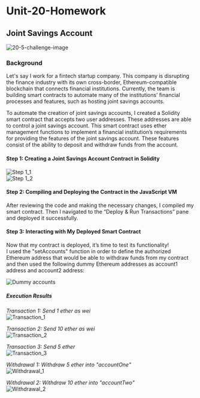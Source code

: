 # Unit-20-Homework
## Joint Savings Account
![20-5-challenge-image](https://user-images.githubusercontent.com/93611442/162860418-57def762-7359-4900-bd22-4a3a4ee2da9a.png)  
### Background
Let's say I work for a fintech startup company. This company is disrupting the finance industry with its own cross-border, Ethereum-compatible blockchain that connects financial institutions. Currently, the team is building smart contracts to automate many of the institutions’ financial processes and features, such as hosting joint savings accounts.

To automate the creation of joint savings accounts, I created a Solidity smart contract that accepts two user addresses. These addresses are able to control a joint savings account. This smart contract uses ether management functions to implement a financial institution’s requirements for providing the features of the joint savings account. These features consist of the ability to deposit and withdraw funds from the account.  

#### Step 1: Creating a Joint Savings Account Contract in Solidity  
![Step 1_1](https://user-images.githubusercontent.com/93611442/163310050-c9344cfb-c1b8-45ee-80c0-4181775083d1.jpg)  
![Step 1_2](https://user-images.githubusercontent.com/93611442/163310077-b8a6ff6d-d026-4e6e-9fbd-55818633f869.jpg)  

#### Step 2: Compiling and Deploying the Contract in the JavaScript VM  
After reviewing the code and making the necessary changes, I compiled my smart contract. Then I navigated to the “Deploy & Run Transactions” pane and deployed it successfully.  

#### Step 3: Interacting with My Deployed Smart Contract  
Now that my contract is deployed, it’s time to test its functionality!  
I used the "setAccounts" function in order to define the authorized Ethereum address that would be able to withdraw funds from my contract and then used the following dummy Ethereum addresses as account1 address and account2 address:  

![Dummy accounts](https://user-images.githubusercontent.com/93611442/163311389-b8602e59-5feb-479d-964a-41b6aa4377b8.jpg)  

##### Execution Results  
*Transaction 1: Send 1 ether as wei*  
![Transaction_1](https://user-images.githubusercontent.com/93611442/163311588-bc5b4725-a23d-4781-bc36-1926c93e16b9.jpg)  

*Transaction 2: Send 10 ether as wei*  
![Transaction_2](https://user-images.githubusercontent.com/93611442/163311632-ef16fc9d-2dad-4ca1-9ca3-30761ad13de0.jpg)  

*Transaction 3: Send 5 ether*  
![Transaction_3](https://user-images.githubusercontent.com/93611442/163311700-06c6afd3-8710-47c8-9ac3-66bdb38e2276.jpg)  

*Withdrawal 1: Withdraw 5 ether into "accountOne"*  
![Withdrawal_1](https://user-images.githubusercontent.com/93611442/163311861-38da1c53-ed83-48fb-9b6a-c050cc4f3c47.jpg)  

*Withdrawal 2: Withdraw 10 ether into "accountTwo"*  
![Withdrawal_2](https://user-images.githubusercontent.com/93611442/163311929-caf6c579-ab19-4b3f-b776-fad292e85c11.jpg)





